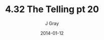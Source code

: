 ---
title: '4.32 The Telling pt 20'
alt: 'Mysteries of the Arcana'
date: '2014-01-12'
author: 'J Gray'
artist: 'Keira'
chapter: '4 In the Beginnings'
filler: false
---